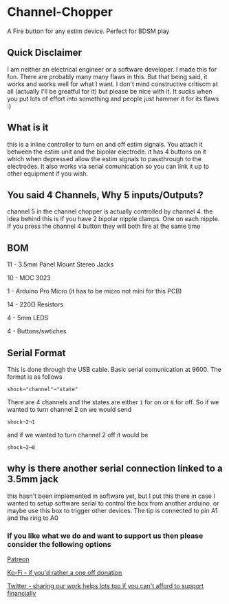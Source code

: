 # Channel-Chopper
A Fire button for any estim device. Perfect for BDSM play 

## Quick Disclaimer
I am neither an electrical engineer or a software developer. I made this for fun. There are probably many many flaws in this. But that being said, it works and works well for what I want. I don't mind constructive critiscm at all (actually I'll be greatful for it) but please be nice with it. It sucks when you put lots of effort into something and people just hammer it for its flaws :)

## What is it
this is a inline controller to turn on and off estim signals. You attach it between the estim unit and the bipolar electrode. it has 4 buttons on it which when depressed allow the estim signals to passthrough to the electrodes. It also works via serial comunication so you can link it up to other equipment if you wish. 

## You said 4 Channels, Why 5 inputs/Outputs?
channel 5 in the channel chopper is actually controlled by channel 4. the idea behind this is if you have 2 bipolar nipple clamps. One on each nipple. If you press the channel 4 button they will both fire at the same time

## BOM
11 - 3.5mm Panel Mount Stereo Jacks

10 - MOC 3023

1 - Arduino Pro Micro (it has to be micro not mini for this PCB)

14 - 220Ω Resistors

4 - 5mm LEDS

4 - Buttons/swtiches

## Serial Format
This is done through the USB cable. Basic serial comunication at 9600. The format is as follows

`shock¬"channel"¬"state"`

There are 4 channels and the states are either `1` for on or `0` for off. So if we wanted to turn channel 2 on we would send

`shock¬2¬1`

and if we wanted to turn channel 2 off it would be 

`shock¬2¬0`

## why is there another serial connection linked to a 3.5mm jack
this hasn't been implemented in software yet, but I put this there in case I wanted to setup software serial to control the box from another arduino. or maybe use this box to trigger other devices. The tip is connected to pin A1 and the ring to A0

### If you like what we do and want to support us then please consider the following options
[Patreon](https://www.patreon.com/deviantdesigns)

[Ko-Fi - if you'd rather a one off donation](https://www.Ko-fi.com/deviantdesigns)

[Twitter - sharing our work helps lots too if you can't afford to support financially](https://twitter.com/_DeviantDesigns)
